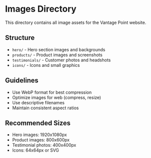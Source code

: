 # Images Directory

This directory contains all image assets for the Vantage Point website.

## Structure
- `hero/` - Hero section images and backgrounds
- `products/` - Product images and screenshots
- `testimonials/` - Customer photos and headshots
- `icons/` - Icons and small graphics

## Guidelines
- Use WebP format for best compression
- Optimize images for web (compress, resize)
- Use descriptive filenames
- Maintain consistent aspect ratios

## Recommended Sizes
- Hero images: 1920x1080px
- Product images: 800x600px
- Testimonial photos: 400x400px
- Icons: 64x64px or SVG

